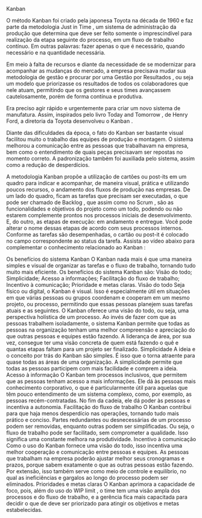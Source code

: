 Kanban

O método Kanban foi criado pela japonesa Toyota na década de 1960 e faz parte da metodologia Just in Time , um sistema de administração da produção que determina que deve ser feito somente o imprescindível para realização da etapa seguinte do processo, em um fluxo de trabalho contínuo. Em outras palavras: fazer apenas o que é necessário, quando necessário e na quantidade necessária.

Em meio à falta de recursos e diante da necessidade de se modernizar para acompanhar as mudanças do mercado, a empresa precisava mudar sua metodologia de gestão e procurar por uma Gestão por Resultados , ou seja um modelo que priorizasse os resultados de todos os colaboradores que nele atuam, permitindo que os gestores e seus times avançassem cautelosamente, porém de forma contínua e produtiva.

Era preciso agir rápido e urgentemente para criar um novo sistema de manufatura. Assim, inspirados pelo livro Today and Tomorrow , de Henry Ford, a diretoria da Toyota desenvolveu o Kanban .

Diante das dificuldades da época, o fato do Kanban ser bastante visual facilitou muito o trabalho das equipes de produção e montagem. O sistema melhorou a comunicação entre as pessoas que trabalhavam na empresa, bem como o entendimento de quais peças precisavam ser repostas no momento correto. A padronização também foi auxiliada pelo sistema, assim como a redução de desperdícios.

A metodologia Kanban propõe a utilização de cartões ou post-its em um quadro para indicar e acompanhar, de maneira visual, prática e utilizando poucos recursos, o andamento dos fluxos de produção nas empresas. De um lado do quadro, ficam as tarefas que precisam ser executadas, o que pode ser chamado de Backlog , que assim como no Scrum , são as funcionalidades e objetivos do projeto como um todo, podendo ou não estarem complemente prontos nos processos iniciais de desenvolvimento. E, do outro, as etapas de execução: em andamento e entregue. Você pode alterar o nome dessas etapas de acordo com seus processos internos. Conforme as tarefas são desempenhadas, o cartão ou post-it é colocado no campo correspondente ao status da tarefa.
Assista ao vídeo abaixo para complementar o conhecimento relacionado ao Kanban :

Os benefícios do sistema Kanban
O Kanban nada mais é que uma maneira simples e visual de organizar as tarefas e o fluxo de trabalho, tornando tudo muito mais eficiente. Os benefícios do sistema Kanban são:
Visão do todo;
Simplicidade;
Acesso a informações;
Facilitação do fluxo de trabalho;
Incentivo à comunicação;
Prioridade e metas claras.
Visão do todo
Seja físico ou digital, o Kanban é visual. Isso é especialmente útil em situações em que várias pessoas ou grupos coordenam e cooperam em um mesmo projeto, ou processo, permitindo que essas pessoas planejem suas tarefas atuais e as seguintes. O Kanban oferece uma visão do todo, ou seja, uma perspectiva holística de um processo. Ao invés de fazer com que as pessoas trabalhem isoladamente, o sistema Kanban permite que todas as pessoas na organização tenham uma melhor compreensão e apreciação do que outras pessoas e equipes estão fazendo. A liderança de área, por sua vez, consegue ter uma visão concreta de quem está fazendo o quê e quantas etapas faltam para um projeto ser finalizado.
Simplicidade
A ideia e o conceito por trás do Kanban são simples. É isso que o torna atraente para quase todas as áreas de uma organização. A simplicidade permite que todas as pessoas participem com mais facilidade e comprem a ideia.
Acesso à informação
O Kanban tem processos inclusivos, que permitem que as pessoas tenham acesso a mais informações. Ele dá às pessoas mais conhecimento corporativo, o que é particularmente útil para aquelas que têm pouco entendimento de um sistema complexo, como, por exemplo, as pessoas recém-contratadas. No fim da cadeia, ele dá poder às pessoas e incentiva a autonomia.
Facilitação do fluxo de trabalho
O Kanban contribui para que haja menos desperdício nas operações, tornando tudo mais prático e conciso. Partes redundantes ou desnecessárias de um processo podem ser removidas, enquanto outras podem ser simplificadas. Ou seja, o fluxo de trabalho pode ser facilitado, sem comprometer a qualidade. Isso significa uma constante melhora na produtividade.
Incentivo à comunicação
Como o uso do Kanban fornece uma visão do todo, isso incentiva uma melhor cooperação e comunicação entre pessoas e equipes. As pessoas que trabalham na empresa poderão ajustar melhor seus cronogramas e prazos, porque sabem exatamente o que as outras pessoas estão fazendo. Por extensão, isso também serve como meio de controle e equilíbrio, no qual as ineficiências e gargalos ao longo do processo podem ser eliminados.
Prioridades e metas claras
O Kanban aprimora a capacidade de foco, pois, além do uso do WIP limit , o time tem uma visão ampla dos processos e do fluxo de trabalho, e a gerência fica mais capacitada para decidir o que de deve ser priorizado para atingir os objetivos e metas estabelecidas.
